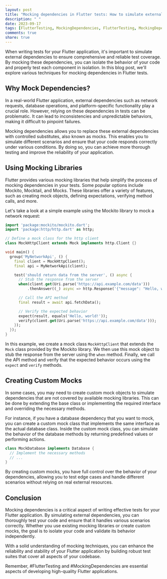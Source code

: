 ```yaml
---
layout: post
title: "Mocking dependencies in Flutter tests: How to simulate external dependencies for more thorough testing"
description: " "
date: 2023-09-17
tags: [FlutterTesting, MockingDependencies, FlutterTesting, MockingDependencies]
comments: true
share: true
---
```


When writing tests for your Flutter application, it's important to simulate external dependencies to ensure comprehensive and reliable test coverage. By mocking these dependencies, you can isolate the behavior of your code and properly test each component in isolation. In this blog post, we'll explore various techniques for mocking dependencies in Flutter tests.

## Why Mock Dependencies?
In a real-world Flutter application, external dependencies such as network requests, database operations, and platform-specific functionality play a crucial role. However, relying on these dependencies in tests can be problematic. It can lead to inconsistencies and unpredictable behaviors, making it difficult to pinpoint failures.

Mocking dependencies allows you to replace these external dependencies with controlled substitutes, also known as mocks. This enables you to simulate different scenarios and ensure that your code responds correctly under various conditions. By doing so, you can achieve more thorough testing and improve the reliability of your application.

## Using Mocking Libraries
Flutter provides various mocking libraries that help simplify the process of mocking dependencies in your tests. Some popular options include Mockito, Mocktail, and Mocks. These libraries offer a variety of features, such as creating mock objects, defining expectations, verifying method calls, and more.

Let's take a look at a simple example using the Mockito library to mock a network request:

```dart
import 'package:mockito/mockito.dart';
import 'package:http/http.dart' as http;

// Define a mock class for the http client
class MockHttpClient extends Mock implements http.Client {}

void main() {
  group('MyNetworkApi', () {
    final client = MockHttpClient();
    final api = MyNetworkApi(client);

    test('should return data from the server', () async {
      // Stub the response from the server
      when(client.get(Uri.parse('https://api.example.com/data')))
          .thenAnswer((_) async => http.Response('{"message": "Hello, world!"}', 200));

      // Call the API method
      final result = await api.fetchData();

      // Verify the expected behavior
      expect(result, equals('Hello, world!'));
      verify(client.get(Uri.parse('https://api.example.com/data')));
    });
  });
}
```

In this example, we create a mock class `MockHttpClient` that extends the `Mock` class provided by the Mockito library. We then use this mock object to stub the response from the server using the `when` method. Finally, we call the API method and verify that the expected behavior occurs using the `expect` and `verify` methods.

## Creating Custom Mocks
In some cases, you may need to create custom mock objects to simulate dependencies that are not covered by available mocking libraries. This can be done by extending the base class or implementing the required interface and overriding the necessary methods.

For instance, if you have a database dependency that you want to mock, you can create a custom mock class that implements the same interface as the actual database class. Inside the custom mock class, you can simulate the behavior of the database methods by returning predefined values or performing actions.

```dart
class MockDatabase implements Database {
  // Implement the necessary methods
  // ...
}
```

By creating custom mocks, you have full control over the behavior of your dependencies, allowing you to test edge cases and handle different scenarios without relying on real external resources.

## Conclusion
Mocking dependencies is a critical aspect of writing effective tests for your Flutter application. By simulating external dependencies, you can thoroughly test your code and ensure that it handles various scenarios correctly. Whether you use existing mocking libraries or create custom mocks, the goal is to isolate your code and validate its behavior independently.

With a solid understanding of mocking techniques, you can enhance the reliability and stability of your Flutter application by building robust test suites that cover all aspects of your codebase.

Remember, #FlutterTesting and #MockingDependencies are essential aspects of developing high-quality Flutter applications.
